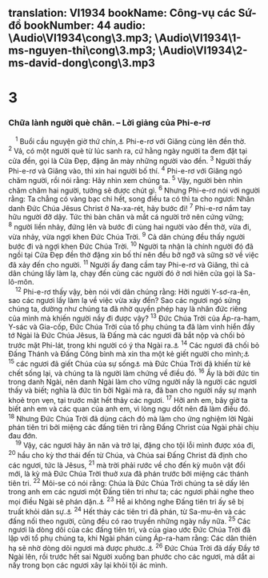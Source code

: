 translation: VI1934
bookName: Công-vụ các Sứ-đồ 
bookNumber: 44
audio: \Audio\VI1934\cong\3.mp3; \Audio\VI1934\1-ms-nguyen-thi\cong\3.mp3; \Audio\VI1934\2-ms-david-dong\cong\3.mp3
-------

<div class="title"><h1>3</h1><h3>Chữa lành người què chân. – Lời giảng của Phi-e-rơ</h3></div>
<span class="verse cong_3_1"> <sup>1</sup> Buổi cầu nguyện giờ thứ chín,<a data-toggle="tooltip" data-placement="bottom" title="Lối ba giờ chiều">⚓</a> Phi-e-rơ với Giăng cùng lên đền thờ. </span>
<span class="verse cong_3_2"><sup>2</sup> Vả, có một người què từ lúc sanh ra, cứ hằng ngày người ta đem đặt tại cửa đền, gọi là Cửa Đẹp, đặng ăn mày những người vào đền. </span>
<span class="verse cong_3_3"><sup>3</sup> Người thấy Phi-e-rơ và Giăng vào, thì xin hai người bố thí. </span>
<span class="verse cong_3_4"><sup>4</sup> Phi-e-rơ với Giăng ngó chăm người, rồi nói rằng: Hãy nhìn xem chúng ta. </span>
<span class="verse cong_3_5"><sup>5</sup> Vậy, người bèn nhìn chăm chăm hai người, tưởng sẽ được chút gì. </span>
<span class="verse cong_3_6"><sup>6</sup> Nhưng Phi-e-rơ nói với người rằng: Ta chẳng có vàng bạc chi hết, song điều ta có thì ta cho ngươi: Nhân danh Đức Chúa Jêsus Christ ở Na-xa-rét, hãy bước đi! </span>
<span class="verse cong_3_7"><sup>7</sup> Phi-e-rơ nắm tay hữu người đỡ dậy. Tức thì bàn chân và mắt cá người trở nên cứng vững; </span>
<span class="verse cong_3_8"><sup>8</sup> người liền nhảy, đứng lên và bước đi cùng hai người vào đền thờ, vừa đi, vừa nhảy, vừa ngợi khen Đức Chúa Trời. </span>
<span class="verse cong_3_9"><sup>9</sup> Cả dân chúng đều thấy người bước đi và ngợi khen Đức Chúa Trời. </span>
<span class="verse cong_3_10"><sup>10</sup> Người ta nhận là chính người đó đã ngồi tại Cửa Đẹp đền thờ đặng xin bố thí nên đều bỡ ngỡ và sững sờ về việc đã xảy đến cho người. </span>
<span class="verse cong_3_11"><sup>11</sup> Người ấy đang cầm tay Phi-e-rơ và Giăng, thì cả dân chúng lấy làm lạ, chạy đến cùng các người đó ở nơi hiên cửa gọi là Sa-lô-môn. <br/></span>
<span class="verse cong_3_12"> <sup>12</sup> Phi-e-rơ thấy vậy, bèn nói với dân chúng rằng: Hỡi người Y-sơ-ra-ên, sao các ngươi lấy làm lạ về việc vừa xảy đến? Sao các ngươi ngó sửng chúng ta, dường như chúng ta đã nhờ quyền phép hay là nhân đức riêng của mình mà khiến người nầy đi được vậy? </span>
<span class="verse cong_3_13"><sup>13</sup> Đức Chúa Trời của Áp-ra-ham, Y-sác và Gia-cốp, Đức Chúa Trời của tổ phụ chúng ta đã làm vinh hiển đầy tớ Ngài là Đức Chúa Jêsus, là Đấng mà các ngươi đã bắt nộp và chối bỏ trước mặt Phi-lát, trong khi người có ý tha Ngài ra.<a data-toggle="tooltip" data-placement="bottom" title="Xu 3:15">⚓</a></span>
<span class="verse cong_3_14"><sup>14</sup> Các ngươi đã chối bỏ Đấng Thánh và Đấng Công bình mà xin tha một kẻ giết người cho mình;<a data-toggle="tooltip" data-placement="bottom" title="Mat 27:15-23; Mac 15:6-14; Lu 23:13-23; Gi 19:12-15">⚓</a></span>
<span class="verse cong_3_15"><sup>15</sup> các ngươi đã giết Chúa của sự sống<a data-toggle="tooltip" data-placement="bottom" title="Hay là nói: Đấng làm đầu cội rễ của sự sống">⚓</a> mà Đức Chúa Trời đã khiến từ kẻ chết sống lại, và chúng ta là người làm chứng về điều đó. </span>
<span class="verse cong_3_16"><sup>16</sup> Ấy là bởi đức tin trong danh Ngài, nên danh Ngài làm cho vững người nầy là người các ngươi thấy và biết; nghĩa là đức tin bởi Ngài mà ra, đã ban cho người nầy sự mạnh khoẻ trọn vẹn, tại trước mặt hết thảy các ngươi. </span>
<span class="verse cong_3_17"><sup>17</sup> Hỡi anh em, bây giờ ta biết anh em và các quan của anh em, vì lòng ngu dốt nên đã làm điều đó. </span>
<span class="verse cong_3_18"><sup>18</sup> Nhưng Đức Chúa Trời đã dùng cách đó mà làm cho ứng nghiệm lời Ngài phán tiên tri bởi miệng các đấng tiên tri rằng Đấng Christ của Ngài phải chịu đau đớn. <br/></span>
<span class="verse cong_3_19"> <sup>19</sup> Vậy, các ngươi hãy ăn năn và trở lại, đặng cho tội lỗi mình được xóa đi, </span>
<span class="verse cong_3_20"><sup>20</sup> hầu cho kỳ thơ thái đến từ Chúa, và Chúa sai Đấng Christ đã định cho các ngươi, tức là Jêsus, </span>
<span class="verse cong_3_21"><sup>21</sup> mà trời phải rước về cho đến kỳ muôn vật đổi mới, là kỳ mà Đức Chúa Trời thuở xưa đã phán trước bởi miệng các thánh tiên tri. </span>
<span class="verse cong_3_22"><sup>22</sup> Môi-se có nói rằng: Chúa là Đức Chúa Trời chúng ta sẽ dấy lên trong anh em các ngươi một Đấng tiên tri như ta; các ngươi phải nghe theo mọi điều Ngài sẽ phán dặn.<a data-toggle="tooltip" data-placement="bottom" title="Phu 18:15">⚓</a></span>
<span class="verse cong_3_23"><sup>23</sup> Hễ ai không nghe Đấng tiên tri ấy sẽ bị truất khỏi dân sự.<a data-toggle="tooltip" data-placement="bottom" title="Phu 18:19">⚓</a></span>
<span class="verse cong_3_24"><sup>24</sup> Hết thảy các tiên tri đã phán, từ Sa-mu-ên và các đấng nối theo người, cũng đều có rao truyền những ngày nầy nữa. </span>
<span class="verse cong_3_25"><sup>25</sup> Các ngươi là dòng dõi của các đấng tiên tri, và của giao ước Đức Chúa Trời đã lập với tổ phụ chúng ta, khi Ngài phán cùng Áp-ra-ham rằng: Các dân thiên hạ sẽ nhờ dòng dõi ngươi mà được phước.<a data-toggle="tooltip" data-placement="bottom" title="Sa 12:3; 22:18; 26:4; 28:14">⚓</a></span>
<span class="verse cong_3_26"><sup>26</sup> Đức Chúa Trời đã dấy Đầy tớ Ngài lên, rồi trước hết sai Người xuống ban phước cho các ngươi, mà dắt ai nấy trong bọn các ngươi xây lại khỏi tội ác mình. <br/></span>
